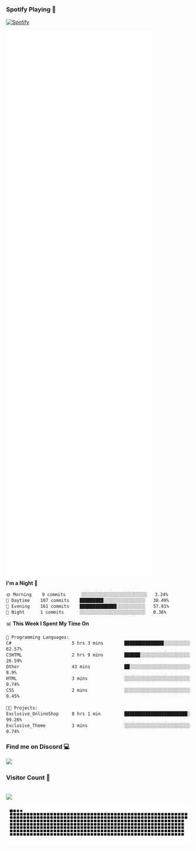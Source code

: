### Spotify Playing 🎵
[![Spotify](https://spotify-livestats-callme-milad.vercel.app/api/spotify)](https://open.spotify.com/user/314mrt6dxn5cqoxklh3thbwlr6by)

<img align="center" src="/github-metrics.svg" alt="Metrics" width="400">

<!--START_SECTION:waka-->
**I'm a Night 🦉** 

```text
🌞 Morning    9 commits      ░░░░░░░░░░░░░░░░░░░░░░░░░   3.24% 
🌆 Daytime    107 commits    █████████░░░░░░░░░░░░░░░░   38.49% 
🌃 Evening    161 commits    ██████████████░░░░░░░░░░░   57.91% 
🌙 Night      1 commits      ░░░░░░░░░░░░░░░░░░░░░░░░░   0.36%

```


📊 **This Week I Spent My Time On** 

```text
💬 Programming Languages: 
C#                       5 hrs 3 mins        ███████████████░░░░░░░░░░   62.57% 
CSHTML                   2 hrs 9 mins        ██████░░░░░░░░░░░░░░░░░░░   26.59% 
Other                    43 mins             ██░░░░░░░░░░░░░░░░░░░░░░░   8.9% 
HTML                     3 mins              ░░░░░░░░░░░░░░░░░░░░░░░░░   0.74% 
CSS                      2 mins              ░░░░░░░░░░░░░░░░░░░░░░░░░   0.45%

🐱‍💻 Projects: 
Exclusive_OnlineShop     8 hrs 1 min         ████████████████████████░   99.26% 
Exclusive_Theme          3 mins              ░░░░░░░░░░░░░░░░░░░░░░░░░   0.74%

```


<!--END_SECTION:waka-->

### Find me on Discord 💻
<a href="https://discord.gg/t35EjYprS6" rel="nofollow"> 
  <img src="https://discord.c99.nl/widget/theme-3/977957889358573609.png" data-canonical-src="https://discord.c99.nl/widget/theme-3/977957889358573609.png" style="max-width: 100%;"></a>

### Visitor Count 🔢
<p align="left"> 
  <br>
  <img src="https://profile-counter.glitch.me/callme-devil/count.svg" />
</p>

<img src="https://github.com/callme-devil/callme-devil/blob/output/github-contribution-grid-snake.svg" alt="snake" style="max-width: 100%;">
